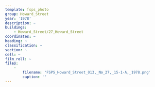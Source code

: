```yaml
---
template: fsps_photo
group: Howard_Street
year: '1978'
description: ~
buildings:
    - Howard_Street/27_Howard_Street
coordinates: ~
heading: ~
classification: ~
section: ~
cell: ~
film_roll: ~
files:
    -
        filename: 'FSPS_Howard_Street_013,_No_27,_15-1-A,_1978.png'
        caption: ''
---
```

